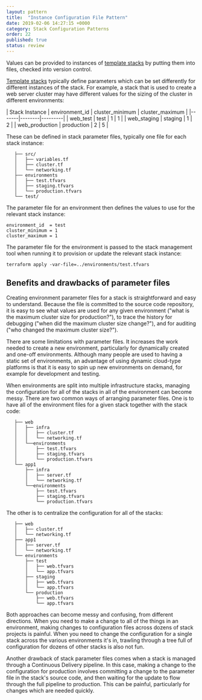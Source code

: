 ```yaml
---
layout: pattern
title:  "Instance Configuration File Pattern"
date: 2019-02-06 14:27:15 +0000
category: Stack Configuration Patterns
order: 22
published: true
status: review
---
```


Values can be provided to instances of [template stacks](/patterns/core-stack/template-stack.html) by putting them into files, checked into version control.

[Template stacks](/patterns/core-stack/template-stack.html) typically define parameters which can be set differently for different instances of the stack. For example, a stack that is used to create a web server cluster may have different values for the sizing of the cluster in different environments:


| Stack Instance | environment_id | cluster_minimum | cluster_maximum |
|-------|--------|---------|
| web_test | test | 1 | 1 |
| web_staging | staging | 1 | 2 |
| web_production | production | 2 | 5 |


These can be defined in stack parameter files, typically one file for each stack instance:


~~~ console
   ├── src/
   │   ├── variables.tf
   │   ├── cluster.tf
   │   └── networking.tf
   ├── environments
   │   ├── test.tfvars
   │   ├── staging.tfvars
   │   └── production.tfvars
   └── test/
~~~


The parameter file for an environment then defines the values to use for the relevant stack instance:


~~~ properties
environment_id  = test
cluster_minimum = 1
cluster_maximum = 1
~~~


The parameter file for the environment is passed to the stack management tool when running it to provision or update the relevant stack instance:

~~~ console
terraform apply -var-file=../environments/test.tfvars
~~~


## Benefits and drawbacks of parameter files

Creating environment parameter files for a stack is straightforward and easy to understand. Because the file is committed to the source code repository, it is easy to see what values are used for any given environment ("what is the maximum cluster size for production?"), to trace the history for debugging ("when did the maximum cluster size change?"), and for auditing ("who changed the maximum cluster size?").

There are some limitations with parameter files. It increases the work needed to create a new environment, particularly for dynamically created and one-off environments. Although many people are used to having a static set of environments, an advantage of using dynamic cloud-type platforms is that it is easy to spin up new environments on demand, for example for development and testing.

When environments are split into multiple infrastructure stacks, managing the configuration for all of the stacks in all of the environment can become messy. There are two common ways of arranging parameter files. One is to have all of the environment files for a given stack together with the stack code:


~~~ console
   ├── web
   │   ├── infra
   │   │   ├── cluster.tf
   │   │   └── networking.tf
   │   └──environments
   │       ├── test.tfvars
   │       ├── staging.tfvars
   │       └── production.tfvars
   └── app1
       ├── infra
       │   ├── server.tf
       │   └── networking.tf
       └──environments
           ├── test.tfvars
           ├── staging.tfvars
           └── production.tfvars
~~~


The other is to centralize the configuration for all of the stacks:


~~~ console
   ├── web
   │   ├── cluster.tf
   │   └── networking.tf
   ├── app1
   │   ├── server.tf
   │   └── networking.tf
   └── environments
       ├── test
       │   ├── web.tfvars
       │   └── app.tfvars
       ├── staging
       │   ├── web.tfvars
       │   └── app.tfvars
       └── production
           ├── web.tfvars
           └── app.tfvars
~~~


Both approaches can become messy and confusing, from different directions. When you need to make a change to all of the things in an environment, making changes to configuration files across dozens of stack projects is painful. When you need to change the configuration for a single stack across the various environments it's in, trawling through a tree full of configuration for dozens of other stacks is also not fun.

Another drawback of stack parameter files comes when a stack is managed through a Continuous Delivery pipeline. In this case, making a change to the configuration for production involves committing a change to the parameter file in the stack's source code, and then waiting for the update to flow through the full pipeline to production. This can be painful, particularly for changes which are needed quickly.

